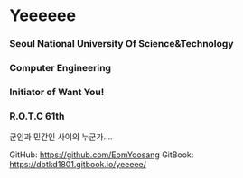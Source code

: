 # Yeeeeee

### Seoul National University Of Science&Technology
### Computer Engineering
### Initiator of Want You!
### R.O.T.C 61th
군인과 민간인 사이의 누군가....

GitHub: https://github.com/EomYoosang
GitBook: https://dbtkd1801.gitbook.io/yeeeee/

